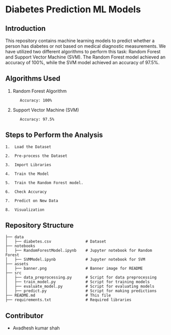 # Diabetes Prediction ML Models


## **Introduction**

This repository contains machine learning models to predict whether a person has diabetes or not based on medical diagnostic measurements. We have utilized two different algorithms to perform this task: Random Forest and Support Vector Machine (SVM). The Random Forest model achieved an accuracy of 100%, while the SVM model achieved an accuracy of 97.5%.



## **Algorithms Used**

1. Random Forest Algorithm
   
          Accuracy: 100%

2. Support Vector Machine (SVM)
   
          Accuracy: 97.5%



 ## **Steps to Perform the Analysis**


    1.  Load the Dataset
    
    2.  Pre-process the Dataset
    
    3.  Import Libraries
    
    4.  Train the Model
    
    5.  Train the Random Forest model.
    
    6.  Check Accuracy
    
    7.  Predict on New Data
    
    8.  Visualization
    
    

## Repository Structure
```plaintext
├── data
│   ├── diabetes.csv               # Dataset
├── notebooks
│   ├── RandomForestModel.ipynb    # Jupyter notebook for Random Forest
│   ├── SVMModel.ipynb             # Jupyter notebook for SVM
├── assets
│   ├── banner.png                 # Banner image for README
├── src
│   ├── data_preprocessing.py      # Script for data preprocessing
│   ├── train_model.py             # Script for training models
│   ├── evaluate_model.py          # Script for evaluating models
│   ├── predict.py                 # Script for making predictions
├── README.md                      # This file
├── requirements.txt               # Required libraries

```




## Contributor

 - Avadhesh kumar shah


